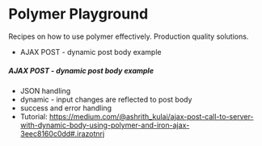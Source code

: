 # Polymer Playground
Recipes on how to use polymer effectively. Production quality solutions. 

  - AJAX POST - dynamic post body example
  
  
##### AJAX POST - dynamic post body example
- JSON handling
- dynamic - input changes are reflected to post body
- success and error handling
- Tutorial: https://medium.com/@ashrith_kulai/ajax-post-call-to-server-with-dynamic-body-using-polymer-and-iron-ajax-3eec8160c0dd#.irazotnrj
